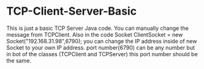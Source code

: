 # TCP-Client-Server-Basic
This is just a basic TCP Server Java code. You can manually change the message from TCPClient. Also in the code Socket ClientSocket = new Socket("192.168.31.98",6790);
you can change the IP address inside of new Socket to your own IP address. port number(6790) can be any number but in bot of the classes (TCPClient and TCPServer) this port number should be the same.
